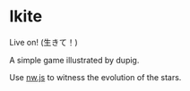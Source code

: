 
# Ikite

Live on! (生きて！)

A simple game illustrated by dupig.

Use [nw.js](http://nwjs.io/) to witness the evolution of the stars.
